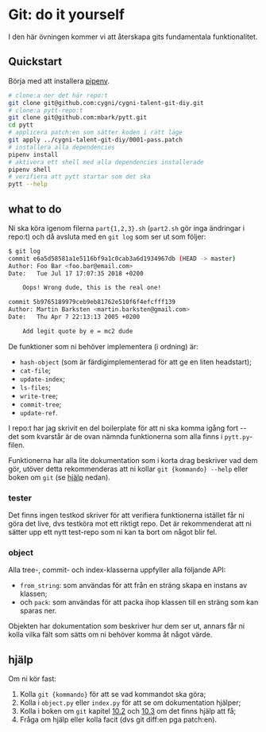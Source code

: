 # Git: do it yourself
I den här övningen kommer vi att återskapa gits fundamentala funktionalitet.

## Quickstart
Börja med att installera [pipenv](https://github.com/pypa/pipenv).

```sh
# clone:a ner det här repo:t
git clone git@github.com:cygni/cygni-talent-git-diy.git
# clone:a pytt-repo:t
git clone git@github.com:mbark/pytt.git
cd pytt
# applicera patch:en som sätter koden i rätt läge
git apply ../cygni-talent-git-diy/0001-pass.patch
# installera alla dependencies
pipenv install
# aktivera ett shell med alla dependencies installerade
pipenv shell
# verifiera att pytt startar som det ska
pytt --help
```

## what to do
Ni ska köra igenom filerna `part{1,2,3}.sh` (`part2.sh` gör inga
ändringar i repo:t) och då avsluta med en `git log` som ser ut
som följer: 
```bash
$ git log
commit e6a5d58581a1e5116bf9a1c0cab3a6d1934967db (HEAD -> master)
Author: Foo Bar <foo.bar@email.com>
Date:   Tue Jul 17 17:07:35 2018 +0200

    Oops! Wrong dude, this is the real one!

commit 5b9765189979ceb9eb81762e510f6f4efcfff139
Author: Martin Barksten <martin.barksten@gmail.com>
Date:   Thu Apr 7 22:13:13 2005 +0200

    Add legit quote by e = mc2 dude
```

De funktioner som ni behöver implementera (i ordning) är:
- `hash-object` (som är färdigimplementerad för att ge en liten headstart);
- `cat-file`;
- `update-index`;
- `ls-files`;
- `write-tree`;
- `commit-tree`;
- `update-ref`.

I repo:t har jag skrivit en del boilerplate för att ni ska komma igång
fort -- det som kvarstår är de ovan nämnda funktionerna som alla
finns i `pytt.py`-filen.

Funktionerna har alla lite dokumentation som i korta drag beskriver vad dem gör,
utöver detta rekommenderas att ni kollar `git {kommando} --help` eller boken om
`git` (se [hjälp](#hjälp) nedan).

### tester
Det finns ingen testkod skriver för att verifiera funktionerna istället får ni
göra det live, dvs testköra mot ett riktigt repo. Det är rekommenderat att ni
sätter upp ett nytt test-repo som ni kan ta bort om något blir fel.

### object
Alla tree-, commit- och index-klasserna uppfyller alla följande API:
- `from_string`: som användas för att från en sträng skapa en instans av
  klassen;
- och `pack`: som användas för att packa ihop klassen till en sträng som kan
  sparas ner.

Objekten har dokumentation som beskriver hur dem ser ut, annars får ni kolla
vilka fält som sätts om ni behöver komma åt något värde.

## hjälp
Om ni kör fast:
1. Kolla `git {kommando}` för att se vad kommandot ska göra;
2. Kolla i `object.py` eller `index.py` för att se om dokumentation hjälper;
3. Kolla i boken om `git` kapitel
[10.2](https://git-scm.com/book/en/v2/Git-Internals-Git-Objects) och
[10.3](https://git-scm.com/book/en/v2/Git-Internals-Git-References) om det finns
hjälp att få;
4. Fråga om hjälp eller kolla facit (dvs git diff:en pga patch:en).

